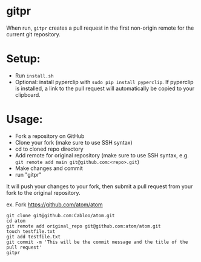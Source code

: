 gitpr
=======
When run, `gitpr` creates a pull request in the first non-origin remote for the current git repository.

Setup:
=======
- Run `install.sh`
- Optional: install pyperclip with `sudo pip install pyperclip`. If pyperclip is installed, a link to the pull request will automatically be copied to your clipboard.

Usage:
=======
- Fork a repository on GitHub
- Clone your fork (make sure to use SSH syntax)
- cd to cloned repo directory
- Add remote for original repository (make sure to use SSH syntax, e.g. `git remote add main git@github.com:<repo>.git`)
- Make changes and commit
- run "gitpr"

It will push your changes to your fork, then submit a pull request from your fork to the original repository.

ex. Fork https://github.com/atom/atom
```shell
git clone git@github.com:Cabloo/atom.git
cd atom
git remote add original_repo git@github.com:atom/atom.git
touch testfile.txt
git add testfile.txt
git commit -m 'This will be the commit message and the title of the pull request'
gitpr
```
